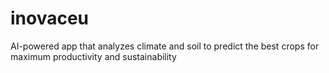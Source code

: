 # inovaceu
AI-powered app that analyzes climate and soil to predict the best crops for maximum productivity and sustainability
